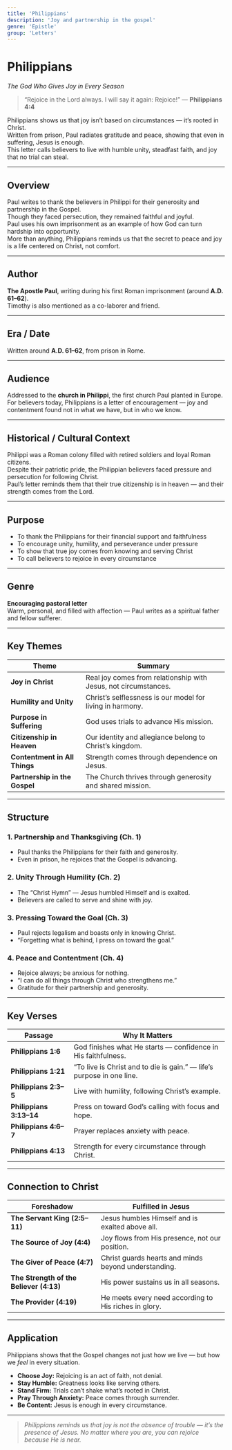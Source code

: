 ```yaml
---
title: 'Philippians'
description: 'Joy and partnership in the gospel'
genre: 'Epistle'
group: 'Letters'
---
```


# Philippians  
*The God Who Gives Joy in Every Season*

> “Rejoice in the Lord always. I will say it again: Rejoice!” — **Philippians 4:4**

Philippians shows us that joy isn’t based on circumstances — it’s rooted in Christ.  
Written from prison, Paul radiates gratitude and peace, showing that even in suffering, Jesus is enough.  
This letter calls believers to live with humble unity, steadfast faith, and joy that no trial can steal.

---

## Overview  
Paul writes to thank the believers in Philippi for their generosity and partnership in the Gospel.  
Though they faced persecution, they remained faithful and joyful.  
Paul uses his own imprisonment as an example of how God can turn hardship into opportunity.  
More than anything, Philippians reminds us that the secret to peace and joy is a life centered on Christ, not comfort.

---

## Author  
**The Apostle Paul**, writing during his first Roman imprisonment (around **A.D. 61–62**).  
Timothy is also mentioned as a co-laborer and friend.

---

## Era / Date  
Written around **A.D. 61–62**, from prison in Rome.

---

## Audience  
Addressed to the **church in Philippi**, the first church Paul planted in Europe.  
For believers today, Philippians is a letter of encouragement — joy and contentment found not in what we have, but in who we know.

---

## Historical / Cultural Context  
Philippi was a Roman colony filled with retired soldiers and loyal Roman citizens.  
Despite their patriotic pride, the Philippian believers faced pressure and persecution for following Christ.  
Paul’s letter reminds them that their true citizenship is in heaven — and their strength comes from the Lord.

---

## Purpose  
- To thank the Philippians for their financial support and faithfulness  
- To encourage unity, humility, and perseverance under pressure  
- To show that true joy comes from knowing and serving Christ  
- To call believers to rejoice in every circumstance  

---

## Genre  
**Encouraging pastoral letter**  
Warm, personal, and filled with affection — Paul writes as a spiritual father and fellow sufferer.

---

## Key Themes  

| Theme | Summary |
|-------|----------|
| **Joy in Christ** | Real joy comes from relationship with Jesus, not circumstances. |
| **Humility and Unity** | Christ’s selflessness is our model for living in harmony. |
| **Purpose in Suffering** | God uses trials to advance His mission. |
| **Citizenship in Heaven** | Our identity and allegiance belong to Christ’s kingdom. |
| **Contentment in All Things** | Strength comes through dependence on Jesus. |
| **Partnership in the Gospel** | The Church thrives through generosity and shared mission. |

---

## Structure  

### 1. Partnership and Thanksgiving (Ch. 1)
- Paul thanks the Philippians for their faith and generosity.  
- Even in prison, he rejoices that the Gospel is advancing.  

### 2. Unity Through Humility (Ch. 2)
- The “Christ Hymn” — Jesus humbled Himself and is exalted.  
- Believers are called to serve and shine with joy.  

### 3. Pressing Toward the Goal (Ch. 3)
- Paul rejects legalism and boasts only in knowing Christ.  
- “Forgetting what is behind, I press on toward the goal.”  

### 4. Peace and Contentment (Ch. 4)
- Rejoice always; be anxious for nothing.  
- “I can do all things through Christ who strengthens me.”  
- Gratitude for their partnership and generosity.  

---

## Key Verses  

| Passage | Why It Matters |
|----------|----------------|
| **Philippians 1:6** | God finishes what He starts — confidence in His faithfulness. |
| **Philippians 1:21** | “To live is Christ and to die is gain.” — life’s purpose in one line. |
| **Philippians 2:3–5** | Live with humility, following Christ’s example. |
| **Philippians 3:13–14** | Press on toward God’s calling with focus and hope. |
| **Philippians 4:6–7** | Prayer replaces anxiety with peace. |
| **Philippians 4:13** | Strength for every circumstance through Christ. |

---

## Connection to Christ  

| Foreshadow | Fulfilled in Jesus |
|-------------|-------------------|
| **The Servant King (2:5–11)** | Jesus humbles Himself and is exalted above all. |
| **The Source of Joy (4:4)** | Joy flows from His presence, not our position. |
| **The Giver of Peace (4:7)** | Christ guards hearts and minds beyond understanding. |
| **The Strength of the Believer (4:13)** | His power sustains us in all seasons. |
| **The Provider (4:19)** | He meets every need according to His riches in glory. |

---

## Application  
Philippians shows that the Gospel changes not just how we live — but how we *feel* in every situation.  
- **Choose Joy:** Rejoicing is an act of faith, not denial.  
- **Stay Humble:** Greatness looks like serving others.  
- **Stand Firm:** Trials can’t shake what’s rooted in Christ.  
- **Pray Through Anxiety:** Peace comes through surrender.  
- **Be Content:** Jesus is enough in every circumstance.  

---

> *Philippians reminds us that joy is not the absence of trouble — it’s the presence of Jesus. No matter where you are, you can rejoice because He is near.*
